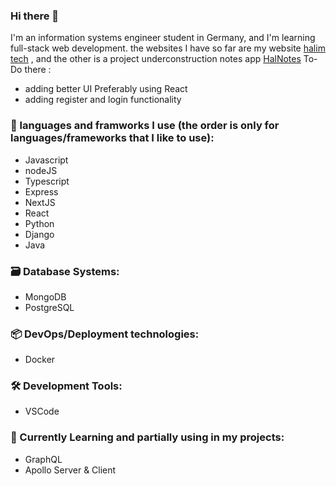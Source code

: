 ### Hi there 👋

<!--
**halimtech/halimtech** is a ✨ _special_ ✨ repository because its `README.md` (this file) appears on your GitHub profile.

Here are some ideas to get you started:

- 🔭 I’m currently working on ...
- 🌱 I’m currently learning ...
- 👯 I’m looking to collaborate on ...
- 🤔 I’m looking for help with ...
- 💬 Ask me about ...
- 📫 How to reach me: ...
- 😄 Pronouns: ...
- ⚡ Fun fact: ...
-->

I'm an information systems engineer student in Germany, and I'm learning full-stack web development. the websites I have so far are my website [halim tech](http://www.halim.tech) , and the other is a project underconstruction notes app [HalNotes](https://sleepy-peak-89229.herokuapp.com/) To-Do there : 
  * adding better UI Preferably using React
  * adding register and login functionality
  
### 📔 languages and framworks I use (the order is only for languages/frameworks that I like to use):
* Javascript
* nodeJS
* Typescript
* Express
* NextJS
* React
* Python
* Django
* Java

### 🗃 Database Systems:
* MongoDB
* PostgreSQL

### 📦 DevOps/Deployment technologies:
* Docker

### 🛠 Development Tools:
* VSCode

### 🌱 Currently Learning and partially using in my projects:
* GraphQL
* Apollo Server & Client
